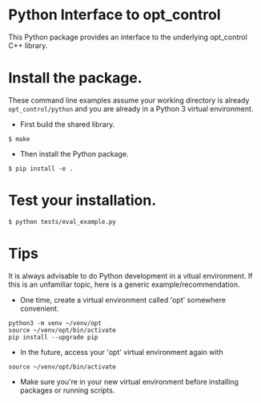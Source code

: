 # Python Interface to opt_control

This Python package provides an interface to the underlying opt_control C++ library.

# Install the package.

These command line examples assume your working directory is already ```opt_control/python``` and you are already in a Python 3 virtual environment.

* First build the shared library.

```
$ make
```

* Then install the Python package.

```
$ pip install -e .
```

# Test your installation.

```
$ python tests/eval_example.py
```

# Tips

It is always advisable to do Python development in a vitual environment. If this is an unfamiliar topic, here is a generic example/recommendation.

* One time, create a virtual environment called 'opt' somewhere convenient.

```
python3 -m venv ~/venv/opt
source ~/venv/opt/bin/activate
pip install --upgrade pip
```

* In the future, access your 'opt' virtual environment again with

```
source ~/venv/opt/bin/activate
```
* Make sure you're in your new virtual environment before installing packages or running scripts.

